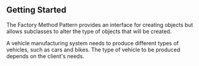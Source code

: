 ## Getting Started
The Factory Method Pattern provides an interface for creating objects but allows subclasses to alter the type of objects that will be created.

A vehicle manufacturing system needs to produce different types of vehicles, such as cars and bikes. The type of vehicle to be produced depends on the client's needs.